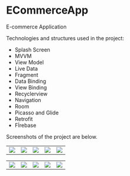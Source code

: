 # ECommerceApp
E-commerce Application

Technologies and structures used in the project:
- Splash Screen
- MVVM
- View Model
- Live Data
- Fragment 
- Data Binding
- View Binding
- Recyclerview
- Navigation
- Room
- Picasso and Glide
- Retrofit
- Fİrebase

Screenshots of the project are below.
 <table>
<tr>
  <td>
   <img src="https://user-images.githubusercontent.com/99657258/176763429-ea3939f7-d153-4cb5-9332-cd589e33a822.jpg" >
  </td>
  <td>     
    <img src="https://user-images.githubusercontent.com/99657258/176763431-6abe157e-8040-4201-9965-a113262612be.jpg" >
  </td>
  <td>
    <img src="https://user-images.githubusercontent.com/99657258/176763432-54695786-9023-4504-ae77-f4a8761a24cf.jpg">
  </td>
  <td>
    <img src="https://user-images.githubusercontent.com/99657258/176763424-4eaabca6-dc3a-48c0-bc6a-80f50b8ff504.jpg">
  </td>
  <td>
    <img src="https://user-images.githubusercontent.com/99657258/176763416-f55adc9b-f2e5-4b56-b8c7-0060135cee94.jpg" >
  </td>
 </tr>
</table>
 <table>
<tr>
  <td>
   <img src="https://user-images.githubusercontent.com/99657258/176763419-e5e3716b-28de-448f-9b85-8aa63a24ddeb.jpg" >
  </td>
  <td>     
    <img src="https://user-images.githubusercontent.com/99657258/176763422-cb034861-c85f-44b1-aa02-ea14e706f8d5.jpg" >
  </td>
  <td>
    <img src="https://user-images.githubusercontent.com/99657258/176763424-4eaabca6-dc3a-48c0-bc6a-80f50b8ff504.jpg">
  </td>
  <td>
    <img src="https://user-images.githubusercontent.com/99657258/176763426-c36ec3f3-e316-4269-8054-62dd8cbaa622.jpg" >
  </td>
  <td>
    <img src="https://user-images.githubusercontent.com/99657258/176763427-2eee7566-69a3-4088-afcc-a7edc7adb771.jpg">
  </td>
  
 </tr>
</table>

